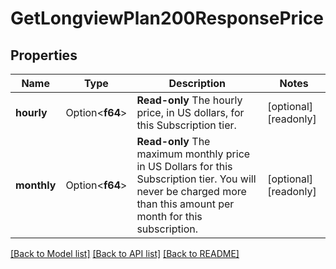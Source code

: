 # GetLongviewPlan200ResponsePrice

## Properties

Name | Type | Description | Notes
------------ | ------------- | ------------- | -------------
**hourly** | Option<**f64**> | __Read-only__ The hourly price, in US dollars, for this Subscription tier. | [optional][readonly]
**monthly** | Option<**f64**> | __Read-only__ The maximum monthly price in US Dollars for this Subscription tier. You will never be charged more than this amount per month for this subscription. | [optional][readonly]

[[Back to Model list]](../README.md#documentation-for-models) [[Back to API list]](../README.md#documentation-for-api-endpoints) [[Back to README]](../README.md)


